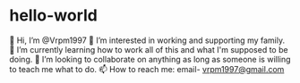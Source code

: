 # hello-world
👋 Hi, I’m @Vrpm1997
👀 I’m interested in working and supporting my family.
🌱 I’m currently learning how to work all of this and what I'm supposed to be doing.
💞️ I’m looking to collaborate on anything as long as someone is willing to teach me what to do.
📫 How to reach me: email- vrpm1997@gmail.com
